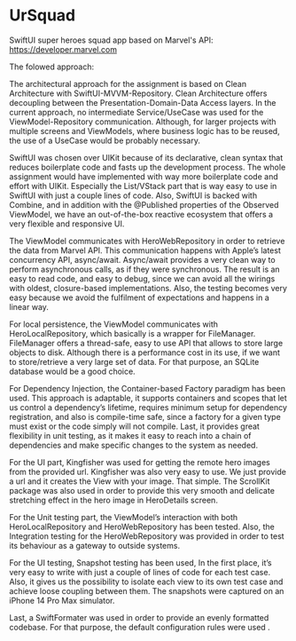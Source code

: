 # UrSquad

SwiftUI super heroes squad app based on Marvel's API: https://developer.marvel.com

The folowed approach:

The architectural approach for the assignment is based on Clean Architecture with SwiftUI-MVVM-Repository. Clean Architecture offers decoupling between the Presentation-Domain-Data Access layers. In the current approach, no intermediate Service/UseCase was used for the ViewModel-Repository communication. Although, for larger projects with multiple screens and ViewModels, where business logic has to be reused, the use of a UseCase would be probably necessary.

SwiftUI was chosen over UIKit because of its declarative, clean syntax that reduces boilerplate code and fasts up the development process. The whole assignment would have implemented with way more boilerplate code and effort with UIKit. Especially the List/VStack part that is way easy to use in SwiftUI with just a couple lines of code. Also, SwiftUI is backed with Combine, and in addition with the @Published properties of the Observed ViewModel, we have an out-of-the-box reactive ecosystem that offers a very flexible and responsive UI. 

The ViewModel communicates with HeroWebRepository in order to retrieve the data from Marvel API. This communication happens with Apple’s latest concurrency API, async/await. Async/await provides a very clean way to perform asynchronous calls, as if they were synchronous. The result is an easy to read code, and easy to debug, since we can avoid all the wirings with oldest, closure-based implementations. Also, the testing becomes very easy because we avoid the fulfilment of expectations and happens in a linear way.

For local persistence, the ViewModel communicates with HeroLocalRepository, which basically is a wrapper for FileManager. FileManager offers a thread-safe, easy to use API that allows to store large objects to disk. Although there is a performance cost in its use, if we want to store/retrieve a very large set of data. For that purpose, an SQLite database would be a good choice. 

For Dependency Injection, the Container-based Factory paradigm has been used. This approach is adaptable, it supports containers and scopes that let us control a dependency’s lifetime, requires minimum setup for dependency registration, and also is compile-time safe, since a factory for a given type must exist or the code simply will not compile. Last, it provides great flexibility in unit testing, as it makes it easy to reach into a chain of dependencies and make specific changes to the system as needed.

For the UI part, Kingfisher was used for getting the remote hero images from the provided url. Kingfisher was also very easy to use. We just provide a url and it creates the View with your image. That simple. The ScrollKit package was also used in order to provide this very smooth and delicate stretching effect in the hero image in HeroDetails screen.

For the Unit testing part, the ViewModel’s interaction with both HeroLocalRepository and HeroWebRepository has been tested.  Also, the Integration testing for the HeroWebRepository was provided in order to test its behaviour as a gateway to outside systems.

For the UI testing, Snapshot testing has been used, In the first place, it’s very easy to write with just a couple of lines of code for each test case. Also, it gives us the possibility to isolate each view to its own test case and achieve loose coupling between them. The snapshots were captured on an iPhone 14 Pro Max simulator. 

Last, a SwiftFormater was used in order to provide an evenly formatted codebase. For that purpose, the default configuration rules were used . 
